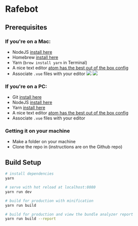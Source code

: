# Rafebot

## Prerequisites

### If you're on a Mac:

* NodeJS [install here](https://nodejs.org/en/)
* Homebrew [install here](https://brew.sh/)
* Yarn (`brew install yarn` in Terminal)
* A nice text editor [atom has the best out of the box config](https://atom.io/)
* Associate `.vue` files with your editor ![](https://content.screencast.com/users/isaacnass/folders/Jing/media/80ea2f74-5cb4-434d-8818-a56c29b74625/00000001.png) ![](https://content.screencast.com/users/isaacnass/folders/Jing/media/11522e06-1485-49d4-9b63-28b26fc1ef36/00000002.png)

### If you're on a PC:

* Git [install here](https://git-scm.com/book/en/v2/Getting-Started-Installing-Git)
* NodeJS [install here](https://nodejs.org/en/)
* Yarn [install here](https://yarnpkg.com/en/docs/install)
* A nice text editor [atom has the best out of the box config](https://atom.io/)
* Associate `.vue` files with your editor

### Getting it on your machine

* Make a folder on your machine
* Clone the repo in (instructions are on the Github repo)

## Build Setup

```bash
# install dependencies
yarn

# serve with hot reload at localhost:8080
yarn run dev

# build for production with minification
yarn run build

# build for production and view the bundle analyzer report
yarn run build --report
```
